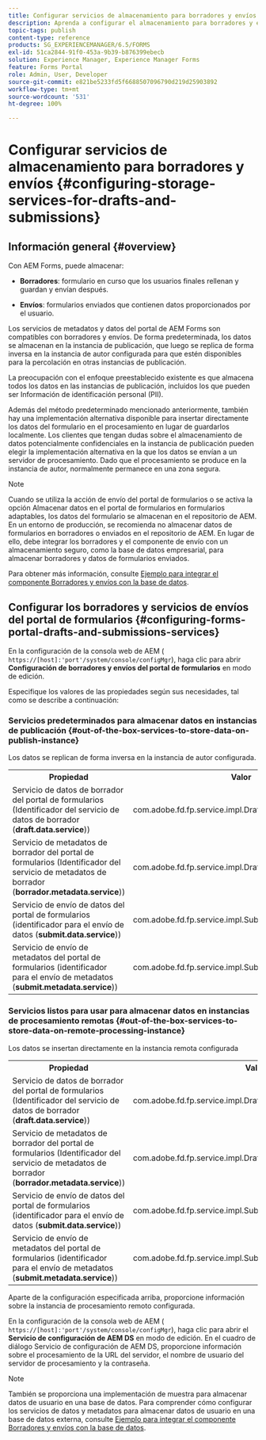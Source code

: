 ```yaml
---
title: Configurar servicios de almacenamiento para borradores y envíos
description: Aprenda a configurar el almacenamiento para borradores y envíos
topic-tags: publish
content-type: reference
products: SG_EXPERIENCEMANAGER/6.5/FORMS
exl-id: 51ca2844-91f0-453a-9b39-b876399ebecb
solution: Experience Manager, Experience Manager Forms
feature: Forms Portal
role: Admin, User, Developer
source-git-commit: e821be5233fd5f6688507096790d219d25903892
workflow-type: tm+mt
source-wordcount: '531'
ht-degree: 100%

---
```


# Configurar servicios de almacenamiento para borradores y envíos {#configuring-storage-services-for-drafts-and-submissions}

## Información general {#overview}

Con AEM Forms, puede almacenar:

* **Borradores**: formulario en curso que los usuarios finales rellenan y guardan y envían después.

* **Envíos**: formularios enviados que contienen datos proporcionados por el usuario.

Los servicios de metadatos y datos del portal de AEM Forms son compatibles con borradores y envíos. De forma predeterminada, los datos se almacenan en la instancia de publicación, que luego se replica de forma inversa en la instancia de autor configurada para que estén disponibles para la percolación en otras instancias de publicación.

La preocupación con el enfoque preestablecido existente es que almacena todos los datos en las instancias de publicación, incluidos los que pueden ser Información de identificación personal (PII).

Además del método predeterminado mencionado anteriormente, también hay una implementación alternativa disponible para insertar directamente los datos del formulario en el procesamiento en lugar de guardarlos localmente. Los clientes que tengan dudas sobre el almacenamiento de datos potencialmente confidenciales en la instancia de publicación pueden elegir la implementación alternativa en la que los datos se envían a un servidor de procesamiento. Dado que el procesamiento se produce en la instancia de autor, normalmente permanece en una zona segura.

>[!NOTE]
>
>Cuando se utiliza la acción de envío del portal de formularios o se activa la opción Almacenar datos en el portal de formularios en formularios adaptables, los datos del formulario se almacenan en el repositorio de AEM. En un entorno de producción, se recomienda no almacenar datos de formularios en borradores o enviados en el repositorio de AEM. En lugar de ello, debe integrar los borradores y el componente de envío con un almacenamiento seguro, como la base de datos empresarial, para almacenar borradores y datos de formularios enviados.
>
>Para obtener más información, consulte [Ejemplo para integrar el componente Borradores y envíos con la base de datos](/help/forms/using/integrate-draft-submission-database.md).

## Configurar los borradores y servicios de envíos del portal de formularios {#configuring-forms-portal-drafts-and-submissions-services}

En la configuración de la consola web de AEM ( `https://[host]:'port'/system/console/configMgr`), haga clic para abrir **Configuración de borradores y envíos del portal de formularios** en modo de edición.

Especifique los valores de las propiedades según sus necesidades, tal como se describe a continuación:

### Servicios predeterminados para almacenar datos en instancias de publicación {#out-of-the-box-services-to-store-data-on-publish-instance}

Los datos se replican de forma inversa en la instancia de autor configurada.

<table>
 <tbody>
  <tr>
   <th>Propiedad</th>
   <th>Valor</th>
  </tr>
  <tr>
   <td>Servicio de datos de borrador del portal de formularios (Identificador del servicio de datos de borrador (<strong>draft.data.service</strong>))</td>
   <td>com.adobe.fd.fp.service.impl.DraftDataServiceImpl<br /> </td>
  </tr>
  <tr>
   <td>Servicio de metadatos de borrador del portal de formularios (Identificador del servicio de metadatos de borrador (<strong>borrador.metadata.service</strong>))</td>
   <td>com.adobe.fd.fp.service.impl.DraftMetadataServiceImpl<br /> </td>
  </tr>
  <tr>
   <td>Servicio de envío de datos del portal de formularios (identificador para el envío de datos (<strong>submit.data.service</strong>))</td>
   <td>com.adobe.fd.fp.service.impl.SubmitDataServiceImpl<br /> </td>
  </tr>
  <tr>
   <td>Servicio de envío de metadatos del portal de formularios (identificador para el envío de metadatos (<strong>submit.metadata.service</strong>))</td>
   <td>com.adobe.fd.fp.service.impl.SubmitMetadataServiceImpl<br /> </td>
  </tr>
 </tbody>
</table>

### Servicios listos para usar para almacenar datos en instancias de procesamiento remotas {#out-of-the-box-services-to-store-data-on-remote-processing-instance}

Los datos se insertan directamente en la instancia remota configurada

<table>
 <tbody>
  <tr>
   <th>Propiedad</th>
   <th>Valor</th>
  </tr>
  <tr>
   <td>Servicio de datos de borrador del portal de formularios (Identificador del servicio de datos de borrador (<strong>draft.data.service</strong>))</td>
   <td>com.adobe.fd.fp.service.impl.DraftDataServiceRemoteImpl<br /> </td>
  </tr>
  <tr>
   <td>Servicio de metadatos de borrador del portal de formularios (Identificador del servicio de metadatos de borrador (<strong>borrador.metadata.service</strong>))</td>
   <td>com.adobe.fd.fp.service.impl.DraftMetadataServiceRemoteImpl<br /> </td>
  </tr>
  <tr>
   <td>Servicio de envío de datos del portal de formularios (identificador para el envío de datos (<strong>submit.data.service</strong>))</td>
   <td>com.adobe.fd.fp.service.impl.SubmitDataServiceRemoteImpl<br /> </td>
  </tr>
  <tr>
   <td>Servicio de envío de metadatos del portal de formularios (identificador para el envío de metadatos (<strong>submit.metadata.service</strong>))</td>
   <td>com.adobe.fd.fp.service.impl.SubmitMetadataServiceRemoteImpl<br /> </td>
  </tr>
 </tbody>
</table>

Aparte de la configuración especificada arriba, proporcione información sobre la instancia de procesamiento remoto configurada.

En la configuración de la consola web de AEM ( `https://[host]:'port'/system/console/configMgr`), haga clic para abrir el **Servicio de configuración de AEM DS** en modo de edición. En el cuadro de diálogo Servicio de configuración de AEM DS, proporcione información sobre el procesamiento de la URL del servidor, el nombre de usuario del servidor de procesamiento y la contraseña.

>[!NOTE]
>
>También se proporciona una implementación de muestra para almacenar datos de usuario en una base de datos. Para comprender cómo configurar los servicios de datos y metadatos para almacenar datos de usuario en una base de datos externa, consulte [Ejemplo para integrar el componente Borradores y envíos con la base de datos](/help/forms/using/integrate-draft-submission-database.md).
